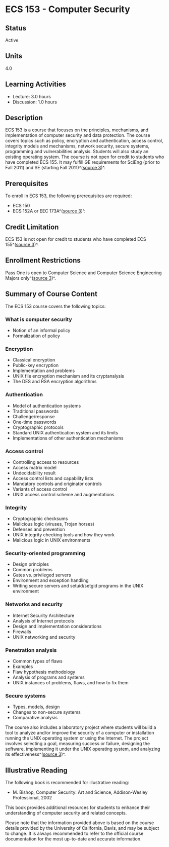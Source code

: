 # ECS 153 - Computer Security

## Status
Active

## Units
4.0

## Learning Activities
- Lecture: 3.0 hours
- Discussion: 1.0 hours

## Description
ECS 153 is a course that focuses on the principles, mechanisms, and implementation of computer security and data protection. The course covers topics such as policy, encryption and authentication, access control, integrity models and mechanisms, network security, secure systems, programming and vulnerabilities analysis. Students will also study an existing operating system. The course is not open for credit to students who have completed ECS 155. It may fulfill GE requirements for SciEng (prior to Fall 2011) and SE (starting Fall 2011)^([source 3](https://catalog.ucdavis.edu/courses-subject-code/ecs/))^.

## Prerequisites
To enroll in ECS 153, the following prerequisites are required:
- ECS 150
- ECS 152A or EEC 173A^([source 3](https://catalog.ucdavis.edu/courses-subject-code/ecs/))^.

## Credit Limitation
ECS 153 is not open for credit to students who have completed ECS 155^([source 3](https://catalog.ucdavis.edu/courses-subject-code/ecs/))^.

## Enrollment Restrictions
Pass One is open to Computer Science and Computer Science Engineering Majors only^([source 3](https://catalog.ucdavis.edu/courses-subject-code/ecs/))^.

## Summary of Course Content
The ECS 153 course covers the following topics:

### What is computer security
- Notion of an informal policy
- Formalization of policy

### Encryption
- Classical encryption
- Public-key encryption
- Implementation and problems
- UNIX file encryption mechanism and its cryptanalysis
- The DES and RSA encryption algorithms

### Authentication
- Model of authentication systems
- Traditional passwords
- Challenge/response
- One-time passwords
- Cryptographic protocols
- Standard UNIX authentication system and its limits
- Implementations of other authentication mechanisms

### Access control
- Controlling access to resources
- Access matrix model
- Undecidability result
- Access control lists and capability lists
- Mandatory controls and originator controls
- Variants of access control
- UNIX access control scheme and augmentations

### Integrity
- Cryptographic checksums
- Malicious logic (viruses, Trojan horses)
- Defenses and prevention
- UNIX integrity checking tools and how they work
- Malicious logic in UNIX environments

### Security-oriented programming
- Design principles
- Common problems
- Gates vs. privileged servers
- Environment and exception handling
- Writing secure servers and setuid/setgid programs in the UNIX environment

### Networks and security
- Internet Security Architecture
- Analysis of Internet protocols
- Design and implementation considerations
- Firewalls
- UNIX networking and security

### Penetration analysis
- Common types of flaws
- Examples
- Flaw hypothesis methodology
- Analysis of programs and systems
- UNIX instances of problems, flaws, and how to fix them

### Secure systems
- Types, models, design
- Changes to non-secure systems
- Comparative analysis

The course also includes a laboratory project where students will build a tool to analyze and/or improve the security of a computer or installation running the UNIX operating system or using the Internet. The project involves selecting a goal, measuring success or failure, designing the software, implementing it under the UNIX operating system, and analyzing its effectiveness^([source 3](https://catalog.ucdavis.edu/courses-subject-code/ecs/))^.

## Illustrative Reading
The following book is recommended for illustrative reading:
- M. Bishop, Computer Security: Art and Science, Addison-Wesley Professional, 2002

This book provides additional resources for students to enhance their understanding of computer security and related concepts.

Please note that the information provided above is based on the course details provided by the University of California, Davis, and may be subject to change. It is always recommended to refer to the official course documentation for the most up-to-date and accurate information.